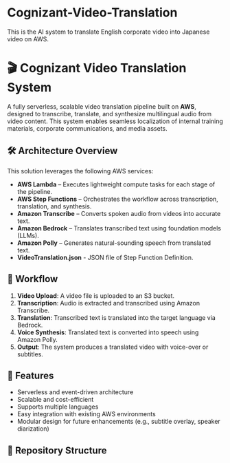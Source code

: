 # Cognizant-Video-Translation
This is the AI system to translate English corporate video into Japanese video on AWS. 

# 🎬 Cognizant Video Translation System

A fully serverless, scalable video translation pipeline built on **AWS**, designed to transcribe, translate, and synthesize multilingual audio from video content. This system enables seamless localization of internal training materials, corporate communications, and media assets.

## 🛠️ Architecture Overview

This solution leverages the following AWS services:

- **AWS Lambda** – Executes lightweight compute tasks for each stage of the pipeline.
- **AWS Step Functions** – Orchestrates the workflow across transcription, translation, and synthesis.
- **Amazon Transcribe** – Converts spoken audio from videos into accurate text.
- **Amazon Bedrock** – Translates transcribed text using foundation models (LLMs).
- **Amazon Polly** – Generates natural-sounding speech from translated text.
- **VideoTranslation.json** - JSON file of Step Function Definition. 

## 🔄 Workflow

1. **Video Upload**: A video file is uploaded to an S3 bucket.
2. **Transcription**: Audio is extracted and transcribed using Amazon Transcribe.
3. **Translation**: Transcribed text is translated into the target language via Bedrock.
4. **Voice Synthesis**: Translated text is converted into speech using Amazon Polly.
5. **Output**: The system produces a translated video with voice-over or subtitles.

## 🚀 Features

- Serverless and event-driven architecture
- Scalable and cost-efficient
- Supports multiple languages
- Easy integration with existing AWS environments
- Modular design for future enhancements (e.g., subtitle overlay, speaker diarization)

## 📁 Repository Structure

